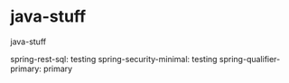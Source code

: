 # java-stuff
java-stuff

spring-rest-sql: testing
spring-security-minimal: testing
spring-qualifier-primary: primary
